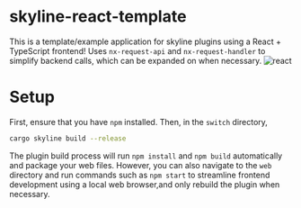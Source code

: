 # skyline-react-template
This is a template/example application for skyline plugins using a React + TypeScript frontend! Uses `nx-request-api` and `nx-request-handler` to simplify backend calls, which can be expanded on when necessary.
![react](https://user-images.githubusercontent.com/42820193/201546415-aa54216a-bc7a-4713-90c7-4fbef44ee196.png)

# Setup
First, ensure that you have `npm` installed. Then, in the `switch` directory, 
```bash
cargo skyline build --release
```
The plugin build process will run `npm install` and `npm build` automatically and package your web files. However, you can also navigate to the `web` directory and run commands such as `npm start` to streamline frontend development using a local web browser,and only rebuild the plugin when necessary.
